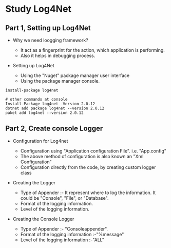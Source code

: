 # Study Log4Net

## Part 1, Setting up Log4Net

* Why we need loogging framework?
  * It act as a fingerprint for the action, which application is performing.
  * Also it helps in debugging process.

* Setting up Log4Net
  * Using the "Nuget" package manager user interface
  * Using the package manager console.

```shell
install-package log4net
```

```shell
# other commands at console
Install-Package log4net -Version 2.0.12
dotnet add package log4net --version 2.0.12
paket add log4net --version 2.0.12
```

## Part 2, Create console Logger

* Configuration for Log4net
  * Configuration using "Application configuration File". i.e. "App.config"
  * The above method of configuration is also known an "Xml Configuration"
  * Configuration directly from the code, by creating custom logger class

* Creating the Logger
  * Type of Appender :- It represent where to log the information. It could be "Console", "File", or "Database".
  * Format of the logging information.
  * Level of the logging information.

* Creating the Console Logger
  * Type of Appender :- "Consoleappender".
  * Format of the logging information :-"%message"
  * Level of the logging information :-"ALL"
